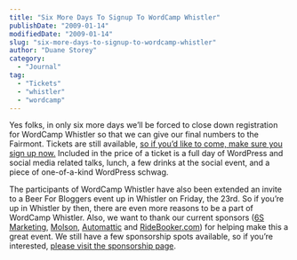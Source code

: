 ```yaml
---
title: "Six More Days To Signup To WordCamp Whistler"
publishDate: "2009-01-14"
modifiedDate: "2009-01-14"
slug: "six-more-days-to-signup-to-wordcamp-whistler"
author: "Duane Storey"
category:
  - "Journal"
tag:
  - "Tickets"
  - "whistler"
  - "wordcamp"
---
```


Yes folks, in only six more days we’ll be forced to close down registration for WordCamp Whistler so that we can give our final numbers to the Fairmont. Tickets are still available, [so if you’d like to come, make sure you sign up now.](http://tinyurl.com/9dv9q8) Included in the price of a ticket is a full day of WordPress and social media related talks, lunch, a few drinks at the social event, and a piece of one-of-a-kind WordPress schwag.

The participants of WordCamp Whistler have also been extended an invite to a Beer For Bloggers event up in Whistler on Friday, the 23rd. So if you’re up in Whistler by then, there are even more reasons to be a part of WordCamp Whistler. Also, we want to thank our current sponsors ([6S Marketing](http://www.6smarketing.com), [Molson](http://www.molson.com), [Automattic](http://www.automattic.com) and [RideBooker.com](http://www.ridebooker.com)) for helping make this a great event. We still have a few sponsorship spots available, so if you’re interested, [please visit the sponsorship page](http://www.wordcampwhistler.com/sponsorship/).